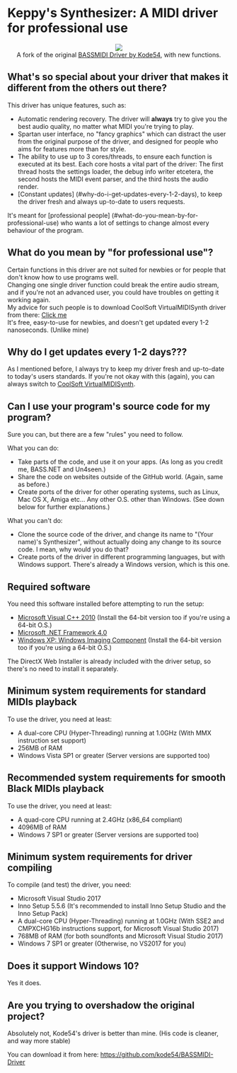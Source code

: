 ﻿# Keppy's Synthesizer: A MIDI driver for professional use
<p align="center">
  <a href="http://www.softpedia.com/get/Multimedia/Audio/Audio-Mixers-Synthesizers/Keppys-Synthesizer.shtml#status"><img src="http://s1.softpedia-static.com/_img/sp100clean.png" /></a>
  <br>
  A fork of the original <a href="https://github.com/kode54/BASSMIDI-Driver">BASSMIDI Driver by Kode54</a>, with new functions.
</p>

## What's so special about your driver that makes it different from the others out there?
This driver has unique features, such as:
- Automatic rendering recovery. The driver will **always** try to give you the best audio quality, no matter what MIDI you're trying to play.
- Spartan user interface, no "fancy graphics" which can distract the user from the original purpose of the driver, and designed for people who aims for features more than for style.
- The ability to use up to 3 cores/threads, to ensure each function is executed at its best. Each core hosts a vital part of the driver: The first thread hosts the settings loader, the debug info writer etcetera, the second hosts the MIDI event parser, and the third hosts the audio render.
- [Constant updates] (#why-do-i-get-updates-every-1-2-days), to keep the driver fresh and always up-to-date to users requests.

It's meant for [professional people] (#what-do-you-mean-by-for-professional-use) who wants a lot of settings to change almost every behaviour of the program.

## What do you mean by "for professional use"?
Certain functions in this driver are not suited for newbies or for people that don't know how to use programs well.
<br>
Changing one single driver function could break the entire audio stream, and if you're not an advanced user, you could have troubles on getting it working again.
<br>
My advice for such people is to download CoolSoft VirtualMIDISynth driver from there: [Click me](http://coolsoft.altervista.org/en/virtualmidisynth)
<br>
It's free, easy-to-use for newbies, and doesn't get updated every 1-2 nanoseconds. (Unlike mine)

## Why do I get updates every 1-2 days???
As I mentioned before, I always try to keep my driver fresh and up-to-date to today's users standards.
If you're not okay with this (again), you can always switch to [CoolSoft VirtualMIDISynth](http://coolsoft.altervista.org/en/virtualmidisynth).

## Can I use your program's source code for my program?
Sure you can, but there are a few "rules" you need to follow.

What you can do:
- Take parts of the code, and use it on your apps. (As long as you credit me, BASS.NET and Un4seen.)
- Share the code on websites outside of the GitHub world. (Again, same as before.)
- Create ports of the driver for other operating systems, such as Linux, Mac OS X, Amiga etc... Any other O.S. other than Windows. (See down below for further explanations.)

What you can't do:
- Clone the source code of the driver, and change its name to "(Your name)'s Synthesizer", without actually doing any change to its source code. I mean, why would you do that?
- Create ports of the driver in different programming languages, but with Windows support. There's already a Windows version, which is this one.

## Required software
You need this software installed before attempting to run the setup:
- [Microsoft Visual C++ 2010](https://www.microsoft.com/en-us/download/details.aspx?id=5555) (Install the 64-bit version too if you're using a 64-bit O.S.)
- [Microsoft .NET Framework 4.0](https://www.microsoft.com/en-US/download/details.aspx?id=17718)
- [Windows XP: Windows Imaging Component](https://www.microsoft.com/en-us/download/details.aspx?id=32) (Install the 64-bit version too if you're using a 64-bit O.S.)

The DirectX Web Installer is already included with the driver setup, so there's no need to install it separately.

## Minimum system requirements for standard MIDIs playback
To use the driver, you need at least:
- A dual-core CPU (Hyper-Threading) running at 1.0GHz (With MMX instruction set support)
- 256MB of RAM
- Windows Vista SP1 or greater (Server versions are supported too)

## Recommended system requirements for smooth Black MIDIs playback
To use the driver, you need at least:
- A quad-core CPU running at 2.4GHz (x86_64 compliant)
- 4096MB of RAM
- Windows 7 SP1 or greater (Server versions are supported too)

## Minimum system requirements for driver compiling
To compile (and test) the driver, you need:
- Microsoft Visual Studio 2017
- Inno Setup 5.5.6 (It's recommended to install Inno Setup Studio and the Inno Setup Pack)
- A dual-core CPU (Hyper-Threading) running at 1.0GHz (With SSE2 and CMPXCHG16b instructions support, for Microsoft Visual Studio 2017)
- 768MB of RAM (for both soundfonts and Microsoft Visual Studio 2017)
- Windows 7 SP1 or greater (Otherwise, no VS2017 for you)

## Does it support Windows 10?
Yes it does.

## Are you trying to overshadow the original project?
Absolutely not, Kode54's driver is better than mine. (His code is cleaner, and way more stable)

You can download it from here: https://github.com/kode54/BASSMIDI-Driver
